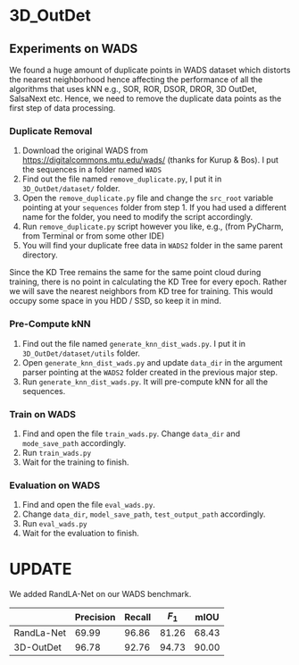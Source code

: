 # 3D_OutDet
## Experiments on WADS
We found a huge amount of duplicate points in WADS dataset which distorts the nearest neighborhood hence affecting the performance of all the algorithms that uses kNN e.g., SOR, ROR, DSOR, DROR, 3D OutDet, SalsaNext etc. 
Hence, we need to remove the duplicate data points as the first step of data processing. 

### Duplicate Removal
1. Download the original WADS from https://digitalcommons.mtu.edu/wads/ (thanks for Kurup & Bos). I put the sequences in a folder named ```WADS```
2. Find out the file named ```remove_duplicate.py```, I put it in ```3D_OutDet/dataset/``` folder. 
3. Open the ```remove_duplicate.py``` file and change the ```src_root``` variable pointing at your ```sequences``` folder from step 1. If you had used a different name for the folder, you need to modify the script accordingly. 
4. Run ```remove_duplicate.py``` script however you like, e.g., (from PyCharm, from Terminal or from some other IDE) 
5. You will find your duplicate free data in ```WADS2``` folder in the same parent directory. 

Since the KD Tree remains the same for the same point cloud during training, there is no point in calculating the KD Tree for every epoch. Rather we will save the nearest neighbors from KD tree for training. This would occupy some space in you HDD / SSD, so keep it in mind. 
### Pre-Compute kNN 
1. Find out the file named ```generate_knn_dist_wads.py```. I put it in ```3D_OutDet/dataset/utils``` folder. 
2. Open ```generate_knn_dist_wads.py``` and update ```data_dir``` in the argument parser pointing at the ```WADS2``` folder created in the previous major step. 
3. Run ```generate_knn_dist_wads.py```. It will pre-compute kNN for all the sequences. 

### Train on WADS 
1. Find and open the file ```train_wads.py```. Change ```data_dir``` and ```mode_save_path``` accordingly. 
2. Run ```train_wads.py```
3. Wait for the training to finish. 

### Evaluation on WADS
1. Find and open the file ```eval_wads.py```. 
2. Change ```data_dir```, ```model_save_path```, ```test_output_path``` accordingly.
3. Run ```eval_wads.py```
4. Wait for the evaluation to finish. 

# UPDATE 
We added RandLA-Net on our WADS benchmark. 

| | Precision | Recall | $F_1$ | mIOU |
| ------------ | -------- | --------- | ------ | ------- | 
| RandLa-Net | 69.99 | 96.86 | 81.26 | 68.43 | 
| 3D-OutDet |  96.78 | 92.76 | 94.73 | 90.00 | 
